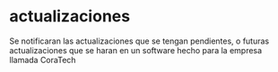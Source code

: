 # actualizaciones
Se notificaran las actualizaciones que se tengan pendientes, o futuras actualizaciones que se haran en un software hecho para la empresa llamada CoraTech
